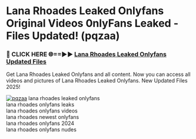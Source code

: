 # Lana Rhoades Leaked Onlyfans Original Videos 0nlyFans Leaked - Files Updated! (pqzaa)

<h3>🔴 CLICK HERE 🌐==►► <a href="https://tinyurl.com/x26r9saj" rel="nofollow">Lana Rhoades Leaked Onlyfans Updated Files</a></h3>

Get Lana Rhoades Leaked Onlyfans and all content. Now you can access all videos and pictures of Lana Rhoades Leaked Onlyfans. New Updated Files 2025!

[![pqzaa](https://i.imgur.com/LkgZPqh.gif)](https://tinyurl.com/x26r9saj)
lana rhoades leaked onlyfans<br>
lana rhoades onlyfans leaks<br>
lana rhoades onlyfans videos<br>
lana rhoades newest onlyfans<br>
lana rhoades onlyfans 2024<br>
lana rhoades onlyfans nudes
